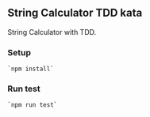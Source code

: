 ## String Calculator TDD kata
String Calculator with TDD.
### Setup
    `npm install`
### Run test
    `npm run test`
